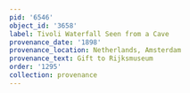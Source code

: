 ```yaml
---
pid: '6546'
object_id: '3658'
label: Tivoli Waterfall Seen from a Cave
provenance_date: '1898'
provenance_location: Netherlands, Amsterdam
provenance_text: Gift to Rijksmuseum
order: '1295'
collection: provenance
---
```

